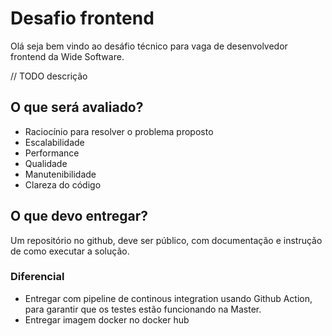 # Desafio frontend

Olá seja bem vindo ao desáfio técnico para vaga de desenvolvedor frontend da Wide Software.

// TODO descrição


## O que será avaliado?

- Raciocínio para resolver o problema proposto
- Escalabilidade
- Performance
- Qualidade
- Manutenibilidade
- Clareza do código

## O que devo entregar?

Um repositório no github, deve ser público, com documentação e instrução de como executar a solução.

### Diferencial
- Entregar com pipeline de continous integration usando Github Action, para garantir que os testes estão funcionando na Master.
- Entregar imagem docker no docker hub
